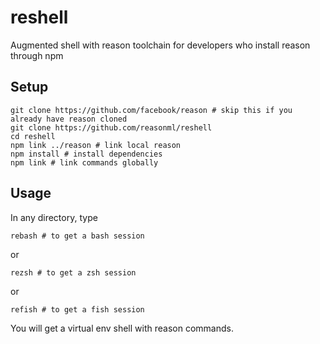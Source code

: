 # reshell

Augmented shell with reason toolchain for developers who install reason through npm 

## Setup

```
git clone https://github.com/facebook/reason # skip this if you already have reason cloned
git clone https://github.com/reasonml/reshell
cd reshell
npm link ../reason # link local reason 
npm install # install dependencies
npm link # link commands globally
```

## Usage
In any directory, type
```
rebash # to get a bash session
```
or 
```
rezsh # to get a zsh session
```
or 
```
refish # to get a fish session
```
You will get a virtual env shell with reason commands.


